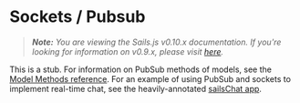 # Sockets / Pubsub
> _**Note:** You are viewing the Sails.js v0.10.x documentation.  If you're looking for information on v0.9.x, please visit [here](http://09x.sailsjs.org)._

This is a stub.  For information on PubSub methods of models, see the [Model Methods reference](https://github.com/balderdashy/sails-docs/edit/master/reference/ModelMethods.md).  For an example of using PubSub and sockets to implement real-time chat, see the heavily-annotated [sailsChat app](https://github.com/balderdashy/sailsChat).

